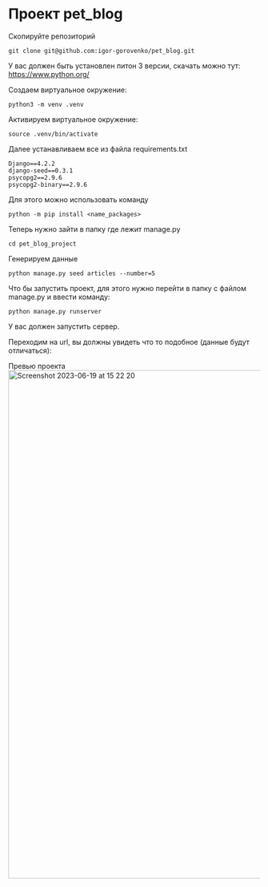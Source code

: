 # Проект pet_blog

Скопируйте репозиторий
```
git clone git@github.com:igor-gorovenko/pet_blog.git
```

У вас должен быть установлен питон 3 версии, скачать можно тут: https://www.python.org/

Создаем виртуальное окружение:
```
python3 -m venv .venv
```

Активируем виртуальное окружение:

```
source .venv/bin/activate
```

Далее устанавливаем все из файла requirements.txt

```
Django==4.2.2
django-seed==0.3.1
psycopg2==2.9.6
psycopg2-binary==2.9.6
```

Для этого можно использовать команду
```
python -m pip install <name_packages>
```

Теперь нужно зайти в папку где лежит manage.py
```
cd pet_blog_project
```

Генерируем данные
```
python manage.py seed articles --number=5
```

Что бы запустить проект, для этого нужно перейти в папку с файлом manage.py и ввести команду:
```
python manage.py runserver
```

У вас должен запустить сервер.

Переходим на url, вы должны увидеть что то подобное (данные будут отличаться):

Превью проекта
<img width="1014" alt="Screenshot 2023-06-19 at 15 22 20" src="https://github.com/igor-gorovenko/pet_blog/assets/59226858/79c90f79-a4b3-4a70-b8ad-04e84fb3f4f7">

